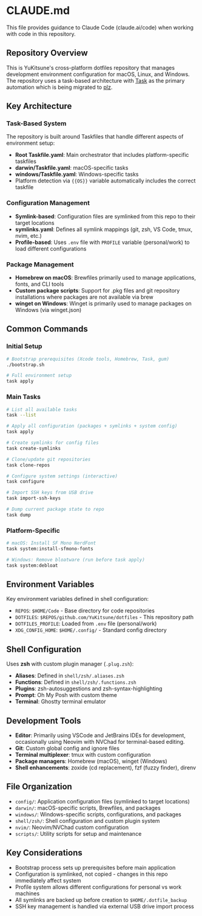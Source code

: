 # CLAUDE.md

This file provides guidance to Claude Code (claude.ai/code) when working with code in this repository.

## Repository Overview

This is YuKitsune's cross-platform dotfiles repository that manages development environment configuration for macOS, Linux, and Windows.
The repository uses a task-based architecture with [Task](https://taskfile.dev) as the primary automation which is being migrated to [plz](https://plz.sh).

## Key Architecture

### Task-Based System

The repository is built around Taskfiles that handle different aspects of environment setup:

- **Root Taskfile.yaml**: Main orchestrator that includes platform-specific taskfiles
- **darwin/Taskfile.yaml**: macOS-specific tasks
- **windows/Taskfile.yaml**: Windows-specific tasks
- Platform detection via `{{OS}}` variable automatically includes the correct taskfile

### Configuration Management

- **Symlink-based**: Configuration files are symlinked from this repo to their target locations
- **symlinks.yaml**: Defines all symlink mappings (git, zsh, VS Code, tmux, nvim, etc.)
- **Profile-based**: Uses `.env` file with `PROFILE` variable (personal/work) to load different configurations

### Package Management

- **Homebrew on macOS**: Brewfiles primarily used to manage applications, fonts, and CLI tools
- **Custom package scripts**: Support for .pkg files and git repository installations where packages are not available via brew
- **winget on Windows**: Winget is primarily used to manage packages on Windows (via winget.json)

## Common Commands

### Initial Setup

```sh
# Bootstrap prerequisites (Xcode tools, Homebrew, Task, gum)
./bootstrap.sh

# Full environment setup
task apply
```

### Main Tasks

```sh
# List all available tasks
task --list

# Apply all configuration (packages + symlinks + system config)
task apply

# Create symlinks for config files
task create-symlinks

# Clone/update git repositories
task clone-repos

# Configure system settings (interactive)
task configure

# Import SSH keys from USB drive
task import-ssh-keys

# Dump current package state to repo
task dump
```

### Platform-Specific

```sh
# macOS: Install SF Mono NerdFont
task system:install-sfmono-fonts

# Windows: Remove bloatware (run before task apply)
task system:debloat
```

## Environment Variables

Key environment variables defined in shell configuration:

- `REPOS`: `$HOME/Code` - Base directory for code repositories
- `DOTFILES`: `$REPOS/github.com/YuKitsune/dotfiles` - This repository path
- `DOTFILES_PROFILE`: Loaded from `.env` file (personal/work)
- `XDG_CONFIG_HOME`: `$HOME/.config/` - Standard config directory

## Shell Configuration

Uses **zsh** with custom plugin manager (`.plug.zsh`):

- **Aliases**: Defined in `shell/zsh/.aliases.zsh`
- **Functions**: Defined in `shell/zsh/.functions.zsh`
- **Plugins**: zsh-autosuggestions and zsh-syntax-highlighting
- **Prompt**: Oh My Posh with custom theme
- **Terminal**: Ghostty terminal emulator

## Development Tools

- **Editor**: Primarily using VSCode and JetBrains IDEs for development, occasionally using Neovim with NVChad for terminal-based editing.
- **Git**: Custom global config and ignore files
- **Terminal multiplexer**: tmux with custom configuration
- **Package managers**: Homebrew (macOS), winget (Windows)
- **Shell enhancements**: zoxide (cd replacement), fzf (fuzzy finder), direnv

## File Organization

- `config/`: Application configuration files (symlinked to target locations)
- `darwin/`: macOS-specific scripts, Brewfiles, and packages
- `windows/`: Windows-specific scripts, configurations, and packages
- `shell/zsh/`: Shell configuration and custom plugin system
- `nvim/`: Neovim/NVChad custom configuration
- `scripts/`: Utility scripts for setup and maintenance

## Key Considerations

- Bootstrap process sets up prerequisites before main application
- Configuration is symlinked, not copied - changes in this repo immediately affect system
- Profile system allows different configurations for personal vs work machines
- All symlinks are backed up before creation to `$HOME/.dotfile_backup`
- SSH key management is handled via external USB drive import process

